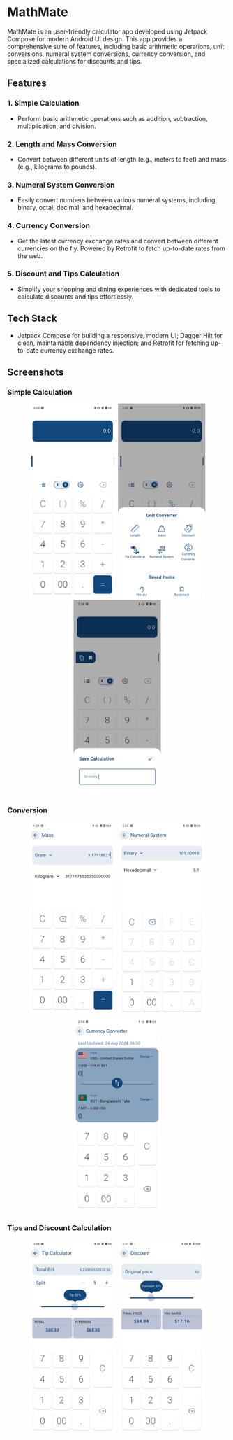 # MathMate

MathMate is an user-friendly calculator app developed using Jetpack Compose for modern Android UI design. This app provides a comprehensive suite of features, including basic arithmetic operations, unit conversions, numeral system conversions, currency conversion, and specialized calculations for discounts and tips.

## Features

### 1. Simple Calculation

- Perform basic arithmetic operations such as addition, subtraction, multiplication, and division.

### 2. Length and Mass Conversion

- Convert between different units of length (e.g., meters to feet) and mass (e.g., kilograms to pounds).

### 3. Numeral System Conversion

- Easily convert numbers between various numeral systems, including binary, octal, decimal, and hexadecimal.

### 4. Currency Conversion

- Get the latest currency exchange rates and convert between different currencies on the fly. Powered by Retrofit to fetch up-to-date rates from the web.

### 5. Discount and Tips Calculation

- Simplify your shopping and dining experiences with dedicated tools to calculate discounts and tips effortlessly.

## Tech Stack

- Jetpack Compose for building a responsive, modern UI; Dagger Hilt for clean, maintainable dependency injection; and Retrofit for fetching up-to-date currency exchange rates.

## Screenshots

### Simple Calculation

<p align="center">
  <img src="./assets/main_screen1.jpg" alt="Simple Calculation" width="200" />
  <img src="./assets/main_screen2.jpg" alt="Simple Calculation" width="200" />
  <img src="./assets/main_screen3.jpg" alt="Simple Calculation" width="200" />
</p>

### Conversion

<p align="center">
  <img src="assets/mass_screen.jpg" alt="Length and Mass Conversion" width="200" />
  <img src="assets/numeral_screen.jpg" alt="Numeral System Conversion" width="200" />
  <img src="assets/currency_screen.jpg" alt="Currency Conversion" width="200" />
</p>

### Tips and Discount Calculation

<p align="center">
  <img src="assets/tip_screen.jpg" alt="Discount and Tips Calculation" width="200" />
  <img src="assets/discount_screen.jpg" alt="Discount and Tips Calculation" width="200" />
</p>
